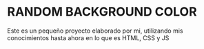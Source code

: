 # RANDOM BACKGROUND COLOR
Este es un pequeño proyecto elaborado por mi, utilizando mis conocimientos hasta ahora en lo que es HTML, CSS y JS

